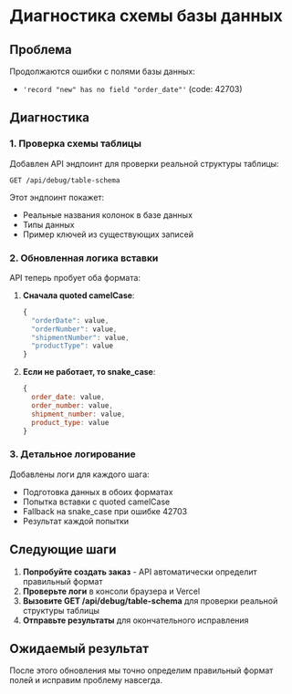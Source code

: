 # Диагностика схемы базы данных

## Проблема

Продолжаются ошибки с полями базы данных:
- `'record "new" has no field "order_date"'` (code: 42703)

## Диагностика

### 1. Проверка схемы таблицы

Добавлен API эндпоинт для проверки реальной структуры таблицы:
```
GET /api/debug/table-schema
```

Этот эндпоинт покажет:
- Реальные названия колонок в базе данных
- Типы данных
- Пример ключей из существующих записей

### 2. Обновленная логика вставки

API теперь пробует оба формата:

1. **Сначала quoted camelCase**:
   ```javascript
   {
     "orderDate": value,
     "orderNumber": value,
     "shipmentNumber": value,
     "productType": value
   }
   ```

2. **Если не работает, то snake_case**:
   ```javascript
   {
     order_date: value,
     order_number: value,
     shipment_number: value,
     product_type: value
   }
   ```

### 3. Детальное логирование

Добавлены логи для каждого шага:
- Подготовка данных в обоих форматах
- Попытка вставки с quoted camelCase
- Fallback на snake_case при ошибке 42703
- Результат каждой попытки

## Следующие шаги

1. **Попробуйте создать заказ** - API автоматически определит правильный формат
2. **Проверьте логи** в консоли браузера и Vercel
3. **Вызовите GET /api/debug/table-schema** для проверки реальной структуры таблицы
4. **Отправьте результаты** для окончательного исправления

## Ожидаемый результат

После этого обновления мы точно определим правильный формат полей и исправим проблему навсегда. 